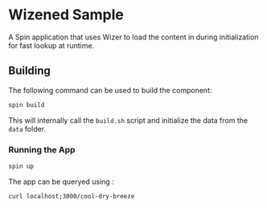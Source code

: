 # Wizened Sample

A Spin application that uses Wizer to load the content in during initialization for fast lookup at runtime. 

## Building

The following command can be used to build the component:
```bash
spin build
```

This will internally call the `build.sh` script and initialize the data from the `data` folder. 

### Running the App

```bash
spin up
```

The app can be queryed using :

```bash
curl localhost;3000/cool-dry-breeze
```